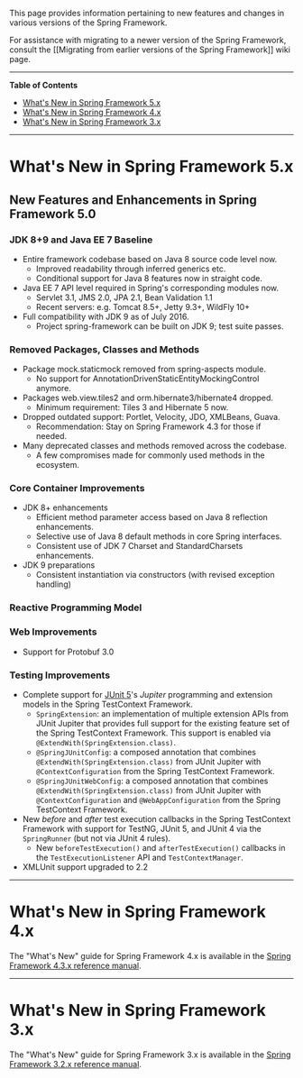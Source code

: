 This page provides information pertaining to new features and changes in various versions
of the Spring Framework.

For assistance with migrating to a newer version of the Spring Framework, consult the
[[Migrating from earlier versions of the Spring Framework]] wiki page.

----
**Table of Contents**

- [What's New in Spring Framework 5.x](#whats-new-in-spring-framework-5x)
- [What's New in Spring Framework 4.x](#whats-new-in-spring-framework-4x)
- [What's New in Spring Framework 3.x](#whats-new-in-spring-framework-3x)

----
# What's New in Spring Framework 5.x

## New Features and Enhancements in Spring Framework 5.0

### JDK 8+9 and Java EE 7 Baseline

* Entire framework codebase based on Java 8 source code level now.
  * Improved readability through inferred generics etc.
  * Conditional support for Java 8 features now in straight code.
* Java EE 7 API level required in Spring's corresponding modules now.
  * Servlet 3.1, JMS 2.0, JPA 2.1, Bean Validation 1.1
  * Recent servers: e.g. Tomcat 8.5+, Jetty 9.3+, WildFly 10+
* Full compatibility with JDK 9 as of July 2016.
  * Project spring-framework can be built on JDK 9; test suite passes.

### Removed Packages, Classes and Methods

* Package mock.staticmock removed from spring-aspects module.
  * No support for AnnotationDrivenStaticEntityMockingControl anymore.
* Packages web.view.tiles2 and orm.hibernate3/hibernate4 dropped.
  * Minimum requirement: Tiles 3 and Hibernate 5 now.
* Dropped outdated support: Portlet, Velocity, JDO, XMLBeans, Guava.
  * Recommendation: Stay on Spring Framework 4.3 for those if needed.
* Many deprecated classes and methods removed across the codebase.
  * A few compromises made for commonly used methods in the ecosystem.

### Core Container Improvements

* JDK 8+ enhancements
  * Efficient method parameter access based on Java 8 reflection enhancements.
  * Selective use of Java 8 default methods in core Spring interfaces.
  * Consistent use of JDK 7 Charset and StandardCharsets enhancements.
* JDK 9 preparations
  * Consistent instantiation via constructors (with revised exception handling)

### Reactive Programming Model

### Web Improvements

* Support for Protobuf 3.0

### Testing Improvements

* Complete support for [JUnit 5](http://junit.org/junit5/)'s _Jupiter_ programming and 
  extension models in the Spring TestContext Framework.
  * `SpringExtension`: an implementation of multiple extension APIs from JUnit Jupiter 
    that provides full support for the existing feature set of the Spring TestContext 
    Framework. This support is enabled via `@ExtendWith(SpringExtension.class)`.
  * `@SpringJUnitConfig`: a composed annotation that combines 
    `@ExtendWith(SpringExtension.class)` from JUnit Jupiter with `@ContextConfiguration` 
    from the Spring TestContext Framework.
  * `@SpringJUnitWebConfig`: a composed annotation that combines 
    `@ExtendWith(SpringExtension.class)` from JUnit Jupiter with `@ContextConfiguration` 
	and `@WebAppConfiguration` from the Spring TestContext Framework.
* New _before_ and _after_ test execution callbacks in the Spring TestContext Framework
  with support for TestNG, JUnit 5, and JUnit 4 via the `SpringRunner` (but not via JUnit
  4 rules).
  * New `beforeTestExecution()` and `afterTestExecution()` callbacks in the
    `TestExecutionListener` API and `TestContextManager`.
* XMLUnit support upgraded to 2.2

----
# What's New in Spring Framework 4.x
The "What's New" guide for Spring Framework 4.x is available in the
[Spring Framework 4.3.x reference manual](http://docs.spring.io/spring/docs/4.3.x/spring-framework-reference/htmlsingle/#spring-whats-new).

----
# What's New in Spring Framework 3.x
The "What's New" guide for Spring Framework 3.x is available in the
[Spring Framework 3.2.x reference manual](http://docs.spring.io/spring/docs/3.2.x/spring-framework-reference/htmlsingle/#spring-whats-new).
